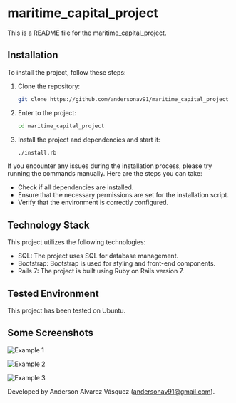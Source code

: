 # maritime_capital_project

This is a README file for the maritime_capital_project.

## Installation

To install the project, follow these steps:

1. Clone the repository:

   ```bash
   git clone https://github.com/andersonav91/maritime_capital_project

2. Enter to the project:

   ```bash
   cd maritime_capital_project

3. Install the project and dependencies and start it:

   ```bash
   ./install.rb

If you encounter any issues during the installation process, please try running the commands manually. Here are the steps you can take:

- Check if all dependencies are installed.
- Ensure that the necessary permissions are set for the installation script.
- Verify that the environment is correctly configured.

## Technology Stack
This project utilizes the following technologies:

- SQL: The project uses SQL for database management.
- Bootstrap: Bootstrap is used for styling and front-end components.
- Rails 7: The project is built using Ruby on Rails version 7.

## Tested Environment

This project has been tested on Ubuntu.

## Some Screenshots

![Example 1](examples/example_1.png)

![Example 2](examples/example_2.png)

![Example 3](examples/example_3.png)

Developed by Anderson Alvarez Vásquez (andersonav91@gmail.com).